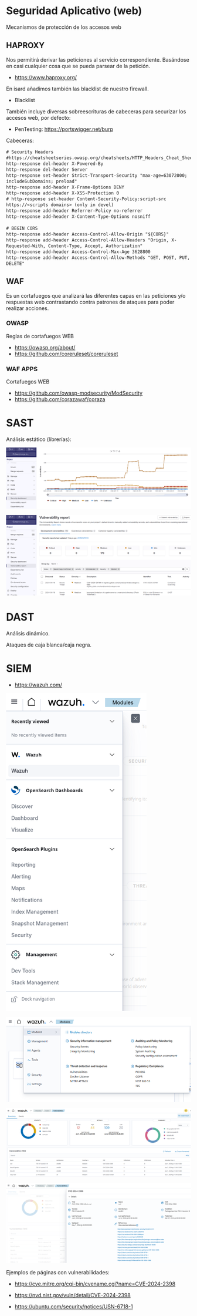 # Seguridad Aplicativo (web)

Mecanismos de protección de los accesos web

## HAPROXY

Nos permitirá derivar las peticiones al servicio correspondiente. Basándose en casi cualquier cosa que se pueda parsear de la petición.

- https://www.haproxy.org/

En isard añadimos también las blacklist de nuestro firewall.

- Blacklist

También incluye diversas sobreescrituras de cabeceras para securizar los accesos web, por defecto:

- PenTesting: https://portswigger.net/burp

Cabeceras:

```
# Security Headers
#https://cheatsheetseries.owasp.org/cheatsheets/HTTP_Headers_Cheat_Sheet.html
http-response del-header X-Powered-By
http-response del-header Server
http-response set-header Strict-Transport-Security "max-age=63072000; includeSubDomains; preload"
http-response add-header X-Frame-Options DENY
http-response add-header X-XSS-Protection 0
# http-response set-header Content-Security-Policy:script-src https://<scripts domains> (only in devel)
http-response add-header Referrer-Policy no-referrer
http-response add-header X-Content-Type-Options nosniff

# BEGIN CORS
http-response add-header Access-Control-Allow-Origin "${CORS}"
http-response add-header Access-Control-Allow-Headers "Origin, X-Requested-With, Content-Type, Accept, Authorization"
http-response add-header Access-Control-Max-Age 3628800
http-response add-header Access-Control-Allow-Methods "GET, POST, PUT, DELETE"
```

## WAF

Es un cortafuegos que analizará las diferentes capas en las peticiones y/o respuestas web contrastando contra patrones de ataques para poder realizar acciones.

### OWASP

Reglas de cortafuegos WEB

- https://owasp.org/about/
- https://github.com/coreruleset/coreruleset

### WAF APPS

Cortafuegos WEB

- https://github.com/owasp-modsecurity/ModSecurity
- https://github.com/corazawaf/coraza

# SAST

Análisis estático (librerías):

![](assets/upload_4b1ce8466b9d38fc41209cc506583c5b.png)

![](assets/upload_68776e5cc713da8f525e57523a61c42b.png)

# DAST

Análisis dinámico.

Ataques de caja blanca/caja negra.

# SIEM

- https://wazuh.com/

![](assets/upload_317cde2c2dc5e85b7eba0bdeedd57841.png)

![](assets/upload_18f7c212dd137db2b5232640ba42cb28.png)

![](assets/upload_53378605d37cd618923ba39deba74289.png)

![](assets/upload_21bd784fd6c2a61434ec87b6ca815252.png)

Ejemplos de páginas con vulnerabilidades:

- https://cve.mitre.org/cgi-bin/cvename.cgi?name=CVE-2024-2398

- https://nvd.nist.gov/vuln/detail/CVE-2024-2398

- https://ubuntu.com/security/notices/USN-6718-1
